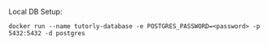 Local DB Setup:

`docker run --name tutorly-database -e POSTGRES_PASSWORD=<password> -p 5432:5432 -d postgres`